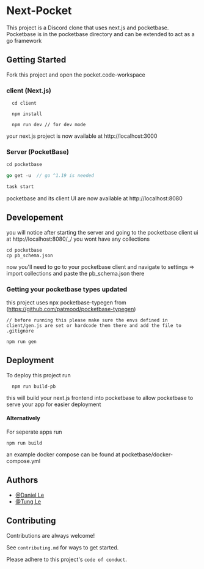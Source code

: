 # Next-Pocket
This project is a Discord clone that uses next.js and pocketbase. Pocketbase is in the pocketbase directory and can be extended to act as a go framework


## Getting Started

Fork this project and open the pocket.code-workspace

### client (Next.js)
```node
  cd client

  npm install
  
  npm run dev // for dev mode
```
your next.js project is now available at http://localhost:3000
### Server (PocketBase)
```go
cd pocketbase

go get -u  // go ^1.19 is needed

task start
```
pocketbase and its client UI are now available at http://localhost:8080
## Developement
you will notice after starting the server and going to the pocketbase client ui
at http://localhost:8080/_/ you wont have any collections
```
cd pocketbase
cp pb_schema.json

```
now you'll need to go to your pocketbase client and navigate to settings => import collections and paste the pb_schema.json there

### Getting your pocketbase types updated
this project uses npx pocketbase-typegen from (https://github.com/patmood/pocketbase-typegen)
```
// before running this please make sure the envs defined in client/gen.js are set or hardcode them there and add the file to .gitignore

npm run gen

```
## Deployment
To deploy this project run

```node
  npm run build-pb
```
this will build your next.js frontend into pocketbase to allow pocketbase to serve your app for easier deployment

#### Alternatively

For seperate apps run

```node
npm run build
```

an example docker compose can be found at pocketbase/docker-compose.yml 




## Authors

- [@Daniel Le](https://www.github.com/daniel-le97)
- [@Tung Le](https://www.github.com/TungLe0319)


## Contributing

Contributions are always welcome!

See `contributing.md` for ways to get started.

Please adhere to this project's `code of conduct`.
